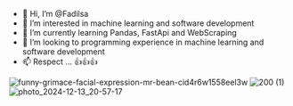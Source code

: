 - 👋 Hi, I’m @Fadilsa
- 👀 I’m interested in machine learning and software development
- 🌱 I’m currently learning Pandas, FastApi and WebScraping
- 💞️ I’m looking to programming experience in machine learning and software development
- 📫 Respect ... 👍👍👍

<!---
Fadilsa9/Fadilsa9 is a ✨ special ✨ repository because its `README.md` (this file) appears on your GitHub profile.
You can click the Preview link to take a look at your changes.
--->

![funny-grimace-facial-expression-mr-bean-cid4r6w1558eel3w](https://github.com/user-attachments/assets/ee811419-45ef-446f-83c8-6a63d7542ce9)
![200 (1)](https://github.com/user-attachments/assets/bd554364-e4ad-44ce-b9ba-5e21ef5c9f36)
![photo_2024-12-13_20-57-17](https://github.com/user-attachments/assets/8c11c59f-b411-4030-8b6e-1fc4eb3cf0b5)
